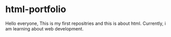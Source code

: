 # html-portfolio
Hello everyone, This is my first repositries and this is about html. Currently, i am learning about web development.
